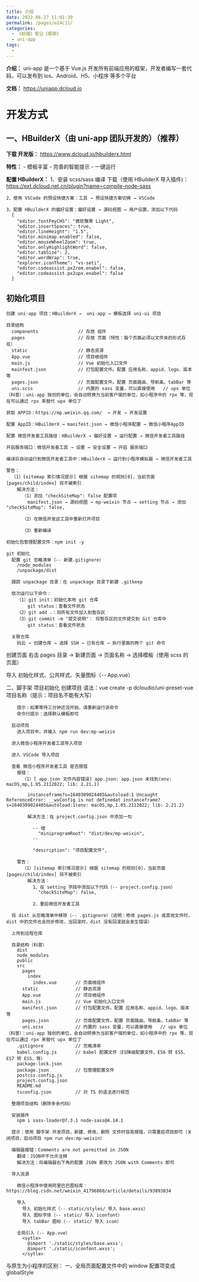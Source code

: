 ```yaml
---
title: 介绍
date: 2022-06-27 11:01:39
permalink: /pages/e24c11/
categories:
  - 《前端》笔记《框架》
  - uni-app
tags:
  - 
---
```

**介绍：** uni-app 是一个基于 Vue.js 开发所有前端应用的框架，开发者编写一套代码，可以发布到 ios、Android、H5、小程序 等多个平台

**文档：** https://uniapp.dcloud.io

# 开发方式
  ## 一、HBuilderX（由 uni-app 团队开发的）（推荐）
  **下载 开发版：** https://www.dcloud.io/hbuilderx.html

  **特性：**
    - 模板丰富
    - 完善的智能提示
    - 一键运行

  **配置 HBuilderX：**
    1、安装 scss/sass 编译
      下载（使用 HBuilderX 导入插件)：https://ext.dcloud.net.cn/plugin?name=compile-node-sass

    2、使用 VSCode 的预设快捷方案：工具 → 预设快捷方案切换 → VSCode

    3、配置 HBuilderX 的偏好设置：偏好设置 → 源码视图 → 用户设置，添加以下代码
      {
        "editor.fontFmyCHS": "微软雅黑 Light",
        "editor.insertSpaces": true,
        "editor.lineHeight": "1.5",
        "editor.minimap.enabled": false,
        "editor.mouseWheelZoom": true,
        "editor.onlyHighlightWord": false,
        "editor.tabSize": 2,
        "editor.wordWrap": true,
        "explorer.iconTheme": "vs-seti",
        "editor.codeassist.px2rem.enabel": false,
        "editor.codeassist.px2upx.enabel": false
      }

  ## 初始化项目
    创建 uni-app 项目：HBuilderX →  uni-app → 模板选择 uni-ui 项目

    目录结构
      components               // 存放 组件
      pages                    // 存放 页面（特性：每个页面必须以文件夹的形式存在）
      static                   // 静态资源
      App.vue                  // 项目根组件
      main.js                  // Vue 初始化入口文件
      mainfest.json            // 打包配置文件。配置 应用名称、appid、logo、版本 等
      pages.json               // 页面配置文件。配置 页面路由、导航条、tabBar 等
      uni.scss                 // 内置的 sass 变量，可以直接使用   // upx 单位（科普）：uni-app 独创的单位，会自动转换为当前客户端的单位，如小程序中的 rpx 等，现在可以通过 rpx 来替代 upx 单位了

    获取 APPID：https://mp.weixin.qq.com/  → 开发 → 开发设置

    配置 AppID：HBuilderX → manifest.json → 微信小程序配置 → 微信小程序AppID

    配置 微信开发者工具路径：HBuilderX → 偏好设置 → 运行配置 → 微信开发者工具路径

    开启服务端口：微信开发者工具 → 设置 → 安全设置 → 开启 服务端口

    编译后自动运行到微信开发者工具中：HBuilderX → 运行到小程序模拟器 → 微信开发者工具

    警告：
      （1）[sitemap 索引情况提示] 根据 sitemap 的规则[0]，当前页面 [pages/child/index] 将不被索引
        解决方法：
          （1）添加 "checkSiteMap": false 配置项
            manifest.json → 源码视图 → mp-weixin 节点 → setting 节点 → 添加 "checkSiteMap": false,

          （2）在微信开发这工具中重新打开项目
          
          （3）重新编译

    初始化包管理配置文件：npm init -y

    git 初始化
      配置 git 忽略清单（-- 新建.gitignore）
        /node_modules
        /unpackage/dist

      跟踪 unpackage 目录：在 unpackage 目录下新建 .gitkeep

      依次运行以下命令：
        （1）git init：初始化本地 git 仓库
            git status：查看文件状态
        （2）git add .：将所有文件加入到暂存区
        （3）git commit -m "提交说明"： 将暂存区的文件提交到 Git 仓库中
            git status：查看文件状态

      关联仓库
        码云 → 创建仓库 → 选择 SSH → 已有仓库 → 执行里面的两个 git 命令
  
  创建页面
    右击 pages 目录 → 新建页面 → 页面名称 → 选择模板（使用 scss 的页面）

  导入 初始化样式、公共样式、矢量图标（-- App.vue）
    <style lang="scss">
      // 初始化样式
      @import 'static/styles/base.css';
      // 公共样式
      @import 'static/styles/common.css';
      // 矢量图标
      @import '//at.alicdn.com/t/font_2823769_v9tvvte0pj.css';
    </style>

  二、脚手架
    项目初始化
      创建项目
        语法：vue create -p dcloudio/uni-preset-vue 项目名称（提示：项目名不能有大写）

        提示：如果等待三分钟还没开始，请重新运行该命令
        命令行提示：选择默认模板即可

      启动项目
        进入项目中，并输入 npm run dev:mp-weixin

      进入微信小程序开发者工具导入项目

      进入 VSCode 导入项目

      查看 微信小程序开发者工具 是否报错
        报错：
          （1）[ app.json 文件内容错误] app.json: app.json 未找到(env: macOS,mp,1.05.2112022; lib: 2.21.1)

            instanceframe?s=1640309024405&autoload:1 Uncaught ReferenceError: __wxConfig is not definedat instanceframe?s=1640309024405&autoload:1(env: macOS,mp,1.05.2112022; lib: 2.21.2)

            解决方法：在 project.config.json 中添加一句

              -- 增
                "miniprogramRoot": "dist/dev/mp-weixin",
              --

              "description": "项目配置文件",
        
        警告：
          （1）[sitemap 索引情况提示] 根据 sitemap 的规则[0]，当前页面 [pages/child/index] 将不被索引
            解决方法：
              1、在 setting 字段中添加以下代码（-- project.config.json）
                "checkSiteMap": false,

              2、重启微信开发者工具

      将 dist 从忽略清单中移除（-- .gitignore）（说明：修改 pages.js 或其他文件时，dist 中的文件也会同步修改，当回滚时，dist 没有回滚就会发生错误）

      上传到远程仓库

      目录结构（科普）
        dist
        node_modules
        public
        src
          pages
            index
              index.vue       // 页面根组件 
          static              // 静态资源
          App.vue             // 项目根组件
          main.js             // Vue 初始化入口文件
          manifest.json       // 打包配置文件。配置 应用名称、appid、logo、版本 等
          pages.json          // 页面配置文件。配置 页面路由、导航条、tabBar 等
          uni.scss            // 内置的 sass 变量，可以直接使用   // upx 单位（科普）：uni-app 独创的单位，会自动转换为当前客户端的单位，如小程序中的 rpx 等，现在可以通过 rpx 来替代 upx 单位了
        .gitignore            // 忽略清单
        babel.config.js       // babel 配置文件（ES降级配置文件、ES6 转 ES5、ES7 转 ES5、等）
        package-lock.json 
        package.json          // 包管理配置文件
        postcss.config.js
        project.config.json
        README.md
        tsconfig.json         // 对 TS 的语法进行规范

      整理项目结构（删除多余代码）

      安装插件
        npm i sass-loader@7.3.1 node-sass@4.14.1

      提示：使用 脚手架 开发项目，新建、修改、删除 文件时容易报错，只需重启项目即可（关闭项目，启动项目 npm run dev:mp-weixin）

      编辑器报错：Comments are not permitted in JSON
        翻译：JSON中不允许注释
        解决方法：将编辑器右下角的配置 JSON 更改为 JSON with Comments 即可

      导入资源

        微信小程序中使用阿里巴巴图标库：https://blog.csdn.net/weixin_41796860/article/details/93893834

        导入
          导入 初始化样式（-- static/styles/ 导入 base.wxss）
          导入 图标字体（-- static/ 导入 iconfont）
          导入 tabBar 图标（-- static/ 导入 icon）

        全局引入（-- App.vue）
          <sytle>
            @import './static/styles/base.wxss';
            @import './static/iconfont.wxss';
          </sytle>

与原生为小程序的区别：
  一、全局页面配置文件中的 window 配置项变成 globalStyle







































































